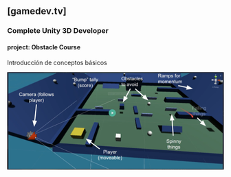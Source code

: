 ## [gamedev.tv]

### Complete Unity 3D Developer

#### project: Obstacle Course

Introducción de conceptos básicos

<center>

![gameplay](gameplay.png)

</center>

